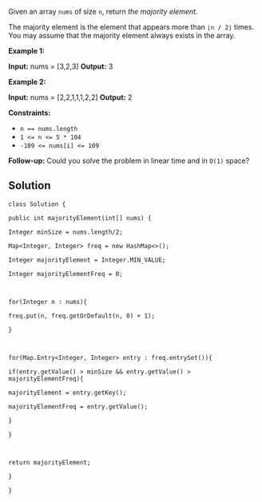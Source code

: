 Given an array `nums` of size `n`, return _the majority element_.

The majority element is the element that appears more than `⌊n / 2⌋` times. You may assume that the majority element always exists in the array.

**Example 1:**

**Input:** nums = [3,2,3]
**Output:** 3

**Example 2:**

**Input:** nums = [2,2,1,1,1,2,2]
**Output:** 2

**Constraints:**

- `n == nums.length`
- `1 <= n <= 5 * 104`
- `-109 <= nums[i] <= 109`

**Follow-up:** Could you solve the problem in linear time and in `O(1)` space?

## Solution
```
class Solution {

public int majorityElement(int[] nums) {

Integer minSize = nums.length/2;

Map<Integer, Integer> freq = new HashMap<>();

Integer majorityElement = Integer.MIN_VALUE;

Integer majorityElementFreq = 0;

  

for(Integer n : nums){

freq.put(n, freq.getOrDefault(n, 0) + 1);

}

  

for(Map.Entry<Integer, Integer> entry : freq.entrySet()){

if(entry.getValue() > minSize && entry.getValue() > majorityElementFreq){

majorityElement = entry.getKey();

majorityElementFreq = entry.getValue();

}

}

  

return majorityElement;

}

}
```